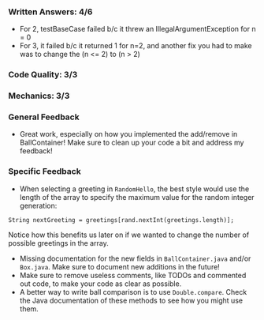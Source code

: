 ### Written Answers: 4/6
- For 2, testBaseCase failed b/c it threw an IllegalArgumentException for n = 0
- For 3, it failed b/c it returned 1 for n=2, and another fix you had to make was to change the (n <= 2) to (n > 2)
### Code Quality: 3/3

### Mechanics: 3/3

### General Feedback
- Great work, especially on how you implemented the add/remove in BallContainer! Make sure to clean up your code a bit and address my feedback!
### Specific Feedback
- When selecting a greeting in `RandomHello`, the best style would use the length
of the array to specify the maximum value for the random integer generation:
```
String nextGreeting = greetings[rand.nextInt(greetings.length)];
```
Notice how this benefits us later on if we wanted to change the number of
possible greetings in the array.
- Missing documentation for the new fields in `BallContainer.java` and/or `Box.java`.
Make sure to document new additions in the future!
- Make sure to remove useless comments, like TODOs and commented out code, to
make your code as clear as possible.
- A better way to write ball comparison is to use `Double.compare`.  Check
the Java documentation of these methods to see how you might use them.

